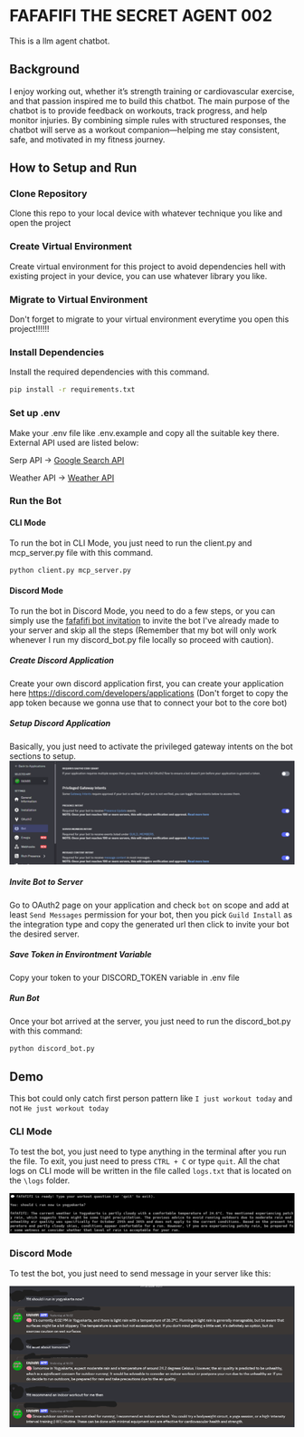 # FAFAFIFI THE SECRET AGENT 002
This is a llm agent chatbot.
## Background
I enjoy working out, whether it’s strength training or cardiovascular exercise, and that passion inspired me to build this chatbot. The main purpose of the chatbot is to provide feedback on workouts, track progress, and help monitor injuries. By combining simple rules with structured responses, the chatbot will serve as a workout companion—helping me stay consistent, safe, and motivated in my fitness journey.
## How to Setup and Run
### Clone Repository
Clone this repo to your local device with whatever technique you like and open the project
### Create Virtual Environment 
Create virtual environment for this project to avoid dependencies hell with existing project in your device, you can use whatever library you like.
### Migrate to Virtual Environment
Don't forget to migrate to your virtual environment everytime you open this project!!!!!!
### Install Dependencies
Install the required dependencies with this command.
```bash
pip install -r requirements.txt
```
### Set up .env
Make your .env file like .env.example and copy all the suitable key there. External API used are listed below:

Serp API -> [Google Search API](https://serpapi.com/)

Weather API -> [Weather API](https://www.weatherapi.com/)

### Run the Bot
#### CLI Mode
To run the bot in CLI Mode, you just need to run the client.py and mcp_server.py file with this command.
```bash
python client.py mcp_server.py
```
#### Discord Mode
To run the bot in Discord Mode, you need to do a few steps, or you can simply use the [fafafifi bot invitation](https://discord.com/oauth2/authorize?client_id=1413929581139857470&permissions=67584&integration_type=0&scope=bot) to invite the bot I've already made to your server and skip all the steps (Remember that my bot will only work whenever I run my discord_bot.py file locally so proceed with caution).
##### Create Discord Application
Create your own discord application first, you can create your application here https://discord.com/developers/applications (Don't forget to copy the app token because we gonna use that to connect your bot to the core bot)
##### Setup Discord Application
Basically, you just need to activate the privileged gateway intents on the bot sections to setup.
![alt text](screenshots/intents.png)
##### Invite Bot to Server
Go to OAuth2 page on your application and check `bot` on scope and add at least `Send Messages` permission for your bot, then you pick `Guild Install` as the integration type and copy the generated url then click to invite your bot the desired server.
##### Save Token in Environtment Variable
Copy your token to your DISCORD_TOKEN variable in .env file

##### Run Bot
Once your bot arrived at the server, you just need to run the discord_bot.py with this command:
```bash
python discord_bot.py
```
## Demo
This bot could only catch first person pattern like `I just workout today` and not `He just workout today` 
### CLI Mode
To test the bot, you just need to type anything in the terminal after you run the file. To exit, you just need to press `CTRL + C` or type `quit`. All the chat logs on CLI mode will be written in the file called `logs.txt` that is located on the `\logs` folder.

![alt text](screenshots/cli.png)
### Discord Mode

To test the bot, you just need to send message in your server like this:

![alt text](screenshots/discord.png)
